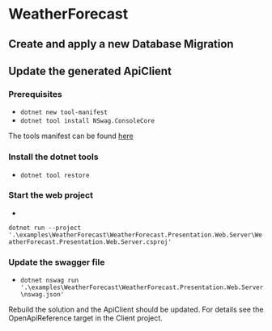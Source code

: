 ﻿# WeatherForecast

## Create and apply a new Database Migration

## Update the generated ApiClient

### Prerequisites

- `dotnet new tool-manifest`
- `dotnet tool install NSwag.ConsoleCore`

The tools manifest can be found [here](../../../.config/dotnet-tools.json)

### Install the dotnet tools

- `dotnet tool restore`

### Start the web project

-
`dotnet run --project '.\examples\WeatherForecast\WeatherForecast.Presentation.Web.Server\WeatherForecast.Presentation.Web.Server.csproj'`

### Update the swagger file

- `dotnet nswag run '.\examples\WeatherForecast\WeatherForecast.Presentation.Web.Server\nswag.json'`

Rebuild the solution and the ApiClient should be updated. For details see the OpenApiReference
target in the Client project.